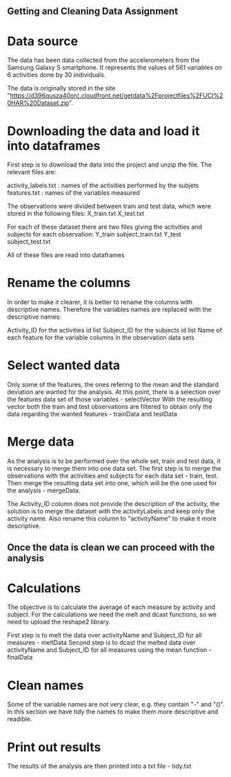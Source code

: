 Getting and Cleaning Data Assignment
------------------------------------

Data source
===========

The data has been data collected from the accelerometers from the
Samsung Galaxy S smartphone. It represents the values of 561 variables
on 6 activities done by 30 individuals.

The data is originally stored in the site
"<https://d396qusza40orc.cloudfront.net/getdata%2Fprojectfiles%2FUCI%20HAR%20Dataset.zip>".

Downloading the data and load it into dataframes
================================================

First step is to download the data into the project and unzip the file.
The relevant files are:

activity\_labels.txt : names of the activities performed by the subjets
features.txt : names of the variables measured

The observations were divided between train and test data, which were
stored in the following files: X\_train.txt X\_test.txt

For each of these dataset there are two files giving the activities and
subjects for each observation: Y\_train subject\_train.txt Y\_test
subject\_test.txt

All of these files are read into dataframes

Rename the columns
==================

In order to make it clearer, it is better to rename the columns with
descriptive names. Therefore the variables names are replaced with the
descriptive names:

Activity\_ID for the activities id list Subject\_ID for the subjects id
list Name of each feature for the variable columns in the observation
data sets

Select wanted data
==================

Only some of the features, the ones refering to the mean and the
standard deviation are wanted for the analysis. At this point, there is
a selection over the features data set of those variables - selectVector
With the resulting vector both the train and test observations are
filtered to obtain only the data regarding the wanted features -
trainData and testData

Merge data
==========

As the analysis is to be performed over the whole set, train and test
data, it is necessary to merge them into one data set. The first step is
to merge the observations with the activities and subjects for each data
set - train, test. Then merge the resulting data set into one, which
will be the one used for the analysis - mergeData.

The Activity\_ID column does not provide the description of the
activity, the solution is to merge the dataset with the activityLabels
and keep only the activity name. Also rename this column to
"activityName" to make it more descriptive.

Once the data is clean we can proceed with the analysis
-------------------------------------------------------

Calculations
============

The objective is to calculate the average of each measure by activity
and subject. For the calculations we need the melt and dcast functions,
so we need to upload the reshape2 library.

First step is to melt the data over activityName and Subject\_ID for all
measures - meltData Second step is to dcast the melted data over
activityName and Subject\_ID for all measures using the mean function -
finalData

Clean names
===========

Some of the variable names are not very clear, e.g. they contain "-" and
"()". In this section we have tidy the names to make them more
descriptive and readible.

Print out results
=================

The results of the analysis are then printed into a txt file - tidy.txt
